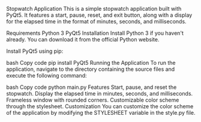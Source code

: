 Stopwatch Application
This is a simple stopwatch application built with PyQt5. It features a start, pause, reset, and exit button, along with a display for the elapsed time in the format of minutes, seconds, and milliseconds.

Requirements
Python 3
PyQt5
Installation
Install Python 3 if you haven't already. You can download it from the official Python website.

Install PyQt5 using pip:

bash
Copy code
pip install PyQt5
Running the Application
To run the application, navigate to the directory containing the source files and execute the following command:

bash
Copy code
python main.py
Features
Start, pause, and reset the stopwatch.
Display the elapsed time in minutes, seconds, and milliseconds.
Frameless window with rounded corners.
Customizable color scheme through the stylesheet.
Customization
You can customize the color scheme of the application by modifying the STYLESHEET variable in the style.py file.
